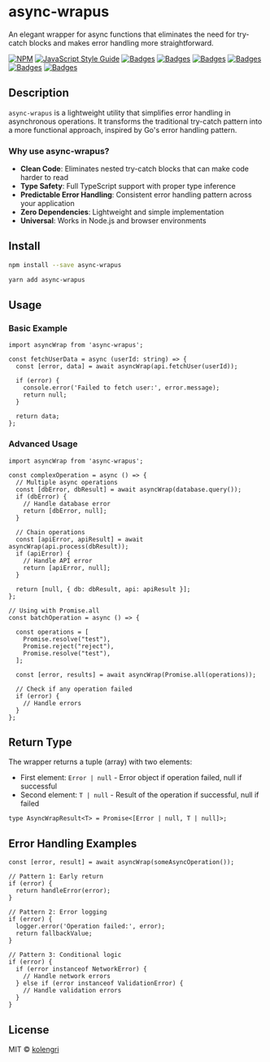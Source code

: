 # async-wrapus

An elegant wrapper for async functions that eliminates the need for try-catch blocks and makes error handling more straightforward.

[![NPM](https://img.shields.io/npm/v/async-wrapus.svg)](https://www.npmjs.com/package/async-wrapus)
[![JavaScript Style Guide](https://img.shields.io/badge/code_style-standard-brightgreen.svg)](https://standardjs.com)
[![Badges](https://badgen.net/npm/license/async-wrapus)](https://www.npmjs.com/package/async-wrapus)
[![Badges](https://badgen.net/npm/dependents/async-wrapus)](https://www.npmjs.com/package/async-wrapus)
[![Badges](https://badgen.net/npm/types/async-wrapus)](https://www.npmjs.com/package/async-wrapus)
[![Badges](https://badgen.net/github/issues/kolengri/async-wrapus)](https://www.npmjs.com/package/async-wrapus)
[![Badges](https://badgen.net/bundlephobia/min/async-wrapus)](https://bundlephobia.com/result?p=async-wrapus)
[![Badges](https://badgen.net/bundlephobia/minzip/async-wrapus)](https://bundlephobia.com/result?p=async-wrapus)

## Description

`async-wrapus` is a lightweight utility that simplifies error handling in asynchronous operations. It transforms the traditional try-catch pattern into a more functional approach, inspired by Go's error handling pattern.

### Why use async-wrapus?

- **Clean Code**: Eliminates nested try-catch blocks that can make code harder to read
- **Type Safety**: Full TypeScript support with proper type inference
- **Predictable Error Handling**: Consistent error handling pattern across your application
- **Zero Dependencies**: Lightweight and simple implementation
- **Universal**: Works in Node.js and browser environments

## Install

```bash
npm install --save async-wrapus
```

```bash
yarn add async-wrapus
```

## Usage

### Basic Example

```tsx
import asyncWrap from 'async-wrapus';

const fetchUserData = async (userId: string) => {
  const [error, data] = await asyncWrap(api.fetchUser(userId));
  
  if (error) {
    console.error('Failed to fetch user:', error.message);
    return null;
  }
  
  return data;
};
```

### Advanced Usage

```tsx
import asyncWrap from 'async-wrapus';

const complexOperation = async () => {
  // Multiple async operations
  const [dbError, dbResult] = await asyncWrap(database.query());
  if (dbError) {
    // Handle database error
    return [dbError, null];
  }

  // Chain operations
  const [apiError, apiResult] = await asyncWrap(api.process(dbResult));
  if (apiError) {
    // Handle API error
    return [apiError, null];
  }

  return [null, { db: dbResult, api: apiResult }];
};

// Using with Promise.all
const batchOperation = async () => {
  
  const operations = [
    Promise.resolve("test"),
    Promise.reject("reject"),
    Promise.resolve("test"),
  ];
  
  const [error, results] = await asyncWrap(Promise.all(operations));
  
  // Check if any operation failed
  if (error) {
    // Handle errors
  }
};
```

## Return Type

The wrapper returns a tuple (array) with two elements:
- First element: `Error | null` - Error object if operation failed, null if successful
- Second element: `T | null` - Result of the operation if successful, null if failed

```tsx
type AsyncWrapResult<T> = Promise<[Error | null, T | null]>;
```

## Error Handling Examples

```tsx
const [error, result] = await asyncWrap(someAsyncOperation());

// Pattern 1: Early return
if (error) {
  return handleError(error);
}

// Pattern 2: Error logging
if (error) {
  logger.error('Operation failed:', error);
  return fallbackValue;
}

// Pattern 3: Conditional logic
if (error) {
  if (error instanceof NetworkError) {
    // Handle network errors
  } else if (error instanceof ValidationError) {
    // Handle validation errors
  }
}
```

## License

MIT © [kolengri](https://github.com/kolengri)
